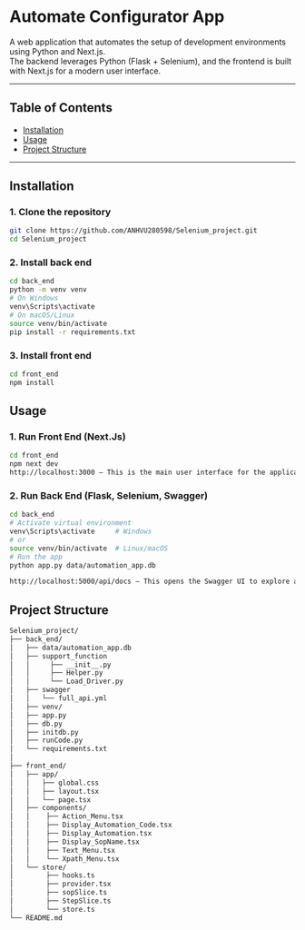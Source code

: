 # Automate Configurator App

A web application that automates the setup of development environments using Python and Next.js.  
The backend leverages Python (Flask + Selenium), and the frontend is built with Next.js for a modern user interface.

---

## Table of Contents
- [Installation](#installation)
- [Usage](#usage)
- [Project Structure](#project-structure)

---

## Installation

### 1. Clone the repository

```bash
git clone https://github.com/ANHVU280598/Selenium_project.git
cd Selenium_project
```
### 2. Install back end
```bash
cd back_end
python -m venv venv
# On Windows
venv\Scripts\activate
# On macOS/Linux
source venv/bin/activate
pip install -r requirements.txt
```
### 3. Install front end
```bash
cd front_end
npm install
```

## Usage
### 1. Run Front End (Next.Js)
```bash
cd front_end
npm next dev
http://localhost:3000 — This is the main user interface for the application.
```
### 2. Run Back End (Flask, Selenium, Swagger)
```bash
cd back_end
# Activate virtual environment
venv\Scripts\activate     # Windows
# or
source venv/bin/activate  # Linux/macOS
# Run the app
python app.py data/automation_app.db

http://localhost:5000/api/docs — This opens the Swagger UI to explore available API endpoints.
```


## Project Structure
```bash
Selenium_project/
├── back_end/
│   ├── data/automation_app.db
│   ├── support_function
│   │     ├── __init__.py
│   │     ├── Helper.py
│   │     └── Load_Driver.py
│   ├── swagger 
│   │   └── full_api.yml 
│   ├── venv/      
│   ├── app.py     
│   ├── db.py     
│   ├── initdb.py 
│   ├── runCode.py     
│   └── requirements.txt       
│
├── front_end/
│   ├── app/
│   │   ├── global.css 
│   │   ├── layout.tsx 
│   │   └── page.tsx    
│   ├── components/
│   │    ├── Action_Menu.tsx 
│   │    ├── Display_Automation_Code.tsx 
│   │    ├── Display_Automation.tsx 
│   │    ├── Display_SopName.tsx 
│   │    ├── Text_Menu.tsx
│   │    └── Xpath_Menu.tsx          
│   └── store/   
│        ├── hooks.ts
│        ├── provider.tsx
│        ├── sopSlice.ts
│        ├── StepSlice.ts
│        └── store.ts          
└── README.md    
```              
